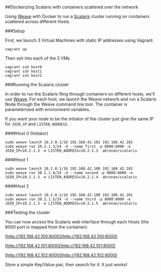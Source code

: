 ##Dockerizing Scalaris with containers scattered over the network

Using [Weave](https://github.com/zettio/weave) with Docker to run a [Scalaris](https://code.google.com/p/scalaris/) cluster running on containers scattered across different Hosts.

###Setup

First, we launch 3 Virtual Machines with static IP addresses using Vagrant:

	vagrant up
	
Then ssh into each of the 3 VMs

	vagrant ssh host0
	vagrant ssh host1
	vagrant ssh host2
	
###Running the Scalaris cluster

In order to run the Scalaris Ring through containers on different hosts, we'll use [Weave](https://github.com/zettio/weave). For each host, we launch the Weave network and run a Scalaris Node through the Weave command line tool. The container is parameterized with environment variables.

If you want your node to be the initiator of the cluster just give the same IP for `JOIN_IP` and `LISTEN_ADDRESS`.

####Host 0 (Initiator)

	sudo weave launch 10.2.0.1/16 192.168.42.101 192.168.42.102
	sudo weave run 10.2.1.3/24 -d --name first -p 8000:8000 -e JOIN_IP=10.2.1.3 -e LISTEN_ADDRESS=10.2.1.3  abronan/scalaris

####Host 1

	sudo weave launch 10.2.0.1/16 192.168.42.100 192.168.42.102
	sudo weave run 10.2.1.4/24 -d --name second -p 8000:8000 -e JOIN_IP=10.2.1.3 -e LISTEN_ADDRESS=10.2.1.4  abronan/scalaris

####Host 2

	sudo weave launch 10.2.0.1/16 192.168.42.100 192.168.42.101
	sudo weave run 10.2.1.5/24 -d --name third -p 8000:8000 -e JOIN_IP=10.2.1.3 -e LISTEN_ADDRESS=10.2.1.5  abronan/scalaris
	
###Testing the cluster

You can now access the Scalaris web interface through each Hosts (the 8000 port is mapped from the container):

[http://192.168.42.100:8000](http://192.168.42.100:8000)

[http://192.168.42.101:8000](http://192.168.42.101:8000)

[http://192.168.42.102:8000](http://192.168.42.102:8000)

Store a simple Key/Value pair, then search for it. It just works!